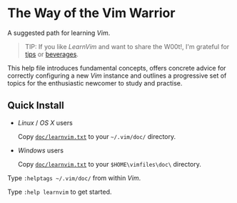 # The Way of the Vim Warrior

A suggested path for learning *Vim*.

> TIP: If you like *LearnVim* and want to share the W00t!, I'm grateful for
[tips](https://www.gittip.com/bairuidahu/) or
[beverages](http://of-vim-and-vigor.blogspot.com/).

This help file introduces fundamental concepts, offers concrete advice for
correctly configuring a new *Vim* instance and outlines a progressive set of
topics for the enthusiastic newcomer to study and practise.

## Quick Install

- *Linux* / *OS X* users

  Copy
  [`doc/learnvim.txt`](http://github.com/dahu/LearnVim/raw/master/doc/learnvim.txt) to your `~/.vim/doc/` directory.

- *Windows* users

  Copy [`doc/learnvim.txt`](http://github.com/dahu/LearnVim/raw/master/doc/learnvim.txt) to your `$HOME\vimfiles\doc\` directory.

Type `:helptags ~/.vim/doc/` from within *Vim*.

Type `:help learnvim` to get started.
